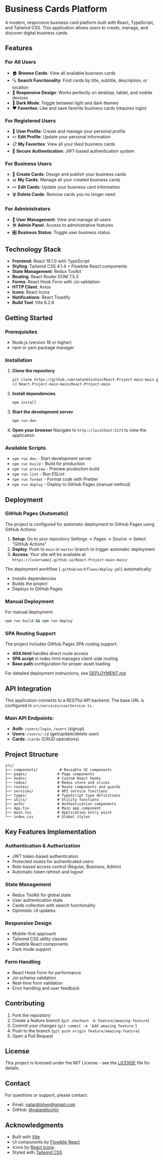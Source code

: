 # Business Cards Platform

A modern, responsive business card platform built with React, TypeScript, and Tailwind CSS. This application allows users to create, manage, and discover digital business cards.

## Features

### For All Users

- 🏠 **Browse Cards**: View all available business cards
- 🔍 **Search Functionality**: Find cards by title, subtitle, description, or location
- 📱 **Responsive Design**: Works perfectly on desktop, tablet, and mobile devices
- 🌙 **Dark Mode**: Toggle between light and dark themes
- ❤️ **Favorites**: Like and save favorite business cards (requires login)

### For Registered Users

- 👤 **User Profile**: Create and manage your personal profile
- ✏️ **Edit Profile**: Update your personal information
- 📋 **My Favorites**: View all your liked business cards
- 🔐 **Secure Authentication**: JWT-based authentication system

### For Business Users

- 💼 **Create Cards**: Design and publish your business cards
- 📊 **My Cards**: Manage all your created business cards
- ✏️ **Edit Cards**: Update your business card information
- 🗑️ **Delete Cards**: Remove cards you no longer need

### For Administrators

- 👥 **User Management**: View and manage all users
- 🛠️ **Admin Panel**: Access to administrative features
- 🎛️ **Business Status**: Toggle user business status

## Technology Stack

- **Frontend**: React 19.1.0 with TypeScript
- **Styling**: Tailwind CSS 4.1.4 + Flowbite React components
- **State Management**: Redux Toolkit
- **Routing**: React Router DOM 7.5.3
- **Forms**: React Hook Form with Joi validation
- **HTTP Client**: Axios
- **Icons**: React Icons
- **Notifications**: React Toastify
- **Build Tool**: Vite 6.2.6

## Getting Started

### Prerequisites

- Node.js (version 18 or higher)
- npm or yarn package manager

### Installation

1. **Clone the repository**

   ```bash
   git clone https://github.com/natanblochin/React-Project-main-main.git
   cd React-Project-main-main/React-Project-main
   ```

2. **Install dependencies**

   ```bash
   npm install
   ```

3. **Start the development server**

   ```bash
   npm run dev
   ```

4. **Open your browser**
   Navigate to `http://localhost:5173` to view the application

### Available Scripts

- `npm run dev` - Start development server
- `npm run build` - Build for production
- `npm run preview` - Preview production build
- `npm run lint` - Run ESLint
- `npm run format` - Format code with Prettier
- `npm run deploy` - Deploy to GitHub Pages (manual method)

## Deployment

### GitHub Pages (Automatic)

The project is configured for automatic deployment to GitHub Pages using GitHub Actions:

1. **Setup**: Go to your repository Settings → Pages → Source → Select "GitHub Actions"
2. **Deploy**: Push to `main` or `master` branch to trigger automatic deployment
3. **Access**: Your site will be available at `https://[username].github.io/React-Project-main-main/`

The deployment workflow (`.github/workflows/deploy.yml`) automatically:

- Installs dependencies
- Builds the project
- Deploys to GitHub Pages

### Manual Deployment

For manual deployment:

```bash
npm run build && npm run deploy
```

### SPA Routing Support

The project includes GitHub Pages SPA routing support:

- **404.html** handles direct route access
- **SPA script** in index.html manages client-side routing
- **Base path** configuration for proper asset loading

For detailed deployment instructions, see [DEPLOYMENT.md](DEPLOYMENT.md)

## API Integration

This application connects to a RESTful API backend. The base URL is configured in `src/services/userService.ts`.

### Main API Endpoints:

- **Auth**: `/users/login`, `/users` (signup)
- **Users**: `/users/:id` (get/update/delete user)
- **Cards**: `/cards` (CRUD operations)

## Project Structure

```
src/
├── components/          # Reusable UI components
├── pages/              # Page components
├── hooks/              # Custom React hooks
├── redux/              # Redux store and slices
├── routes/             # Route components and guards
├── services/           # API service functions
├── types/              # TypeScript type definitions
├── utils/              # Utility functions
├── auth/               # Authentication components
├── App.tsx             # Main app component
├── main.tsx            # Application entry point
└── index.css           # Global styles
```

## Key Features Implementation

### Authentication & Authorization

- JWT token-based authentication
- Protected routes for authenticated users
- Role-based access control (Regular, Business, Admin)
- Automatic token refresh and logout

### State Management

- Redux Toolkit for global state
- User authentication state
- Cards collection with search functionality
- Optimistic UI updates

### Responsive Design

- Mobile-first approach
- Tailwind CSS utility classes
- Flowbite React components
- Dark mode support

### Form Handling

- React Hook Form for performance
- Joi schema validation
- Real-time form validation
- Error handling and user feedback

## Contributing

1. Fork the repository
2. Create a feature branch (`git checkout -b feature/amazing-feature`)
3. Commit your changes (`git commit -m 'Add amazing feature'`)
4. Push to the branch (`git push origin feature/amazing-feature`)
5. Open a Pull Request

## License

This project is licensed under the MIT License - see the [LICENSE](LICENSE) file for details.

## Contact

For questions or support, please contact:

- Email: natanblohen@gmail.com
- GitHub: [@natanblochin](https://github.com/natanblochin)

## Acknowledgments

- Built with [Vite](https://vitejs.dev/)
- UI components by [Flowbite React](https://flowbite-react.com/)
- Icons by [React Icons](https://react-icons.github.io/react-icons/)
- Styled with [Tailwind CSS](https://tailwindcss.com/)
